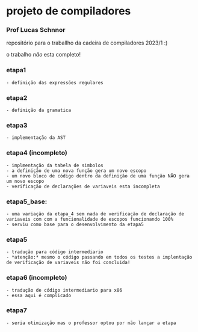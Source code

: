 # projeto de compiladores
### Prof Lucas Schnnor

repositório para o traballho da cadeira de compiladores 2023/1 :)

o trabalho *não* esta completo!

### etapa1
    - definição das expressões regulares

### etapa2
    - definição da gramatica

### etapa3
    - implementação da AST

### etapa4 (incompleto)
    - implmentação da tabela de simbolos
    - a definição de uma nova função gera um novo escopo
    - um novo bloco de código dentro da definição de uma função NĀO gera um novo escopo
    - verificação de declarações de variaveis esta incompleta

### etapa5_base:
    - uma variação da etapa_4 sem nada de verificação de declaração de variaveis com com a funcionalidade de escopos funcionando 100%
    - serviu como base para o desenvolvimento da etapa5

### etapa5
    - tradução para código intermediario
    - *atenção:* mesmo o código passando em todos os testes a implentação de verificação de variaveis não foi concluida!

### etapa6 (incompleto)
    - tradução de código intermediario para x86
    - essa aqui é complicado

### etapa7
    - seria otimização mas o professor optou por não lançar a etapa